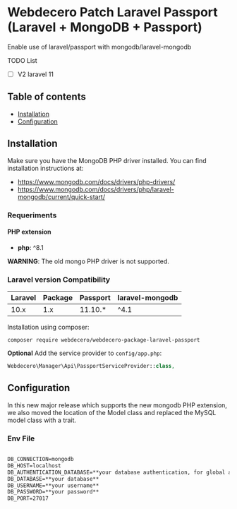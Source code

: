 # Webdecero Patch Laravel Passport (Laravel + MongoDB + Passport)

Enable use of laravel/passport with mongodb/laravel-mongodb

TODO List

- [ ] V2 laravel 11

## Table of contents

- [Installation](#installation)
- [Configuration](#configuration)

## Installation

Make sure you have the MongoDB PHP driver installed. You can find installation instructions at:

- <https://www.mongodb.com/docs/drivers/php-drivers/>
- <https://www.mongodb.com/docs/drivers/php/laravel-mongodb/current/quick-start/>

### Requeriments

#### PHP extension

- **php**: ^8.1

**WARNING**: The old mongo PHP driver is not supported.

### Laravel version Compatibility

| Laravel | Package | Passport | laravel-mongodb   |
| :------ | :------ | :------- | :---------------- |
| 10.x    | 1.x     | 11.10.*  | ^4.1              |

Installation using composer:

```
composer require webdecero/webdecero-package-laravel-passport
```

**Optional** Add the service provider to `config/app.php`:

```php
Webdecero\Manager\Api\PassportServiceProvider::class,
```

## Configuration

In this new major release which supports the new mongodb PHP extension, we also moved the location of the Model class and replaced the MySQL model class with a trait.

### Env File

```txt

DB_CONNECTION=mongodb
DB_HOST=localhost
DB_AUTHENTICATION_DATABASE=**your database authentication, for global authentication use admin**
DB_DATABASE=**your database**
DB_USERNAME=**your username**
DB_PASSWORD=**your password**
DB_PORT=27017

```
